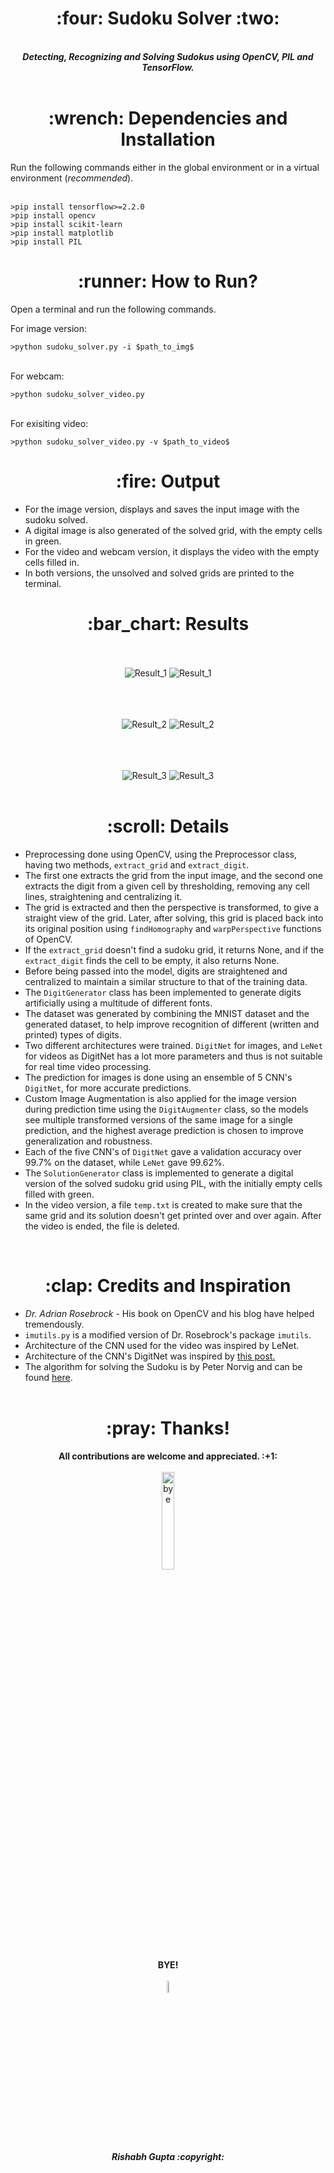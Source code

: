 <h1 align="center"> :four: Sudoku Solver :two:</h1>

<p align="center">
  <br>
  <b><i>Detecting, Recognizing and Solving Sudokus using OpenCV, PIL and TensorFlow.</i></b>
  <br><br>
</p>

<h1 align="center"> :wrench: Dependencies and Installation </h1>
Run the following commands either in the global environment or in a virtual environment (<i>recommended</i>).
<br><br>

```
>pip install tensorflow>=2.2.0
>pip install opencv
>pip install scikit-learn
>pip install matplotlib
>pip install PIL
```

<h1 align="center"> :runner: How to Run? </h1>
Open a terminal and run the following commands.

For image version:
<br>

```
>python sudoku_solver.py -i $path_to_img$
```

<br>
For webcam:
<br>

```
>python sudoku_solver_video.py
```

<br>
For exisiting video:

```
>python sudoku_solver_video.py -v $path_to_video$
```

<h1 align="center">:fire: Output</h1>

* For the image version, displays and saves the input image with the sudoku solved. 
* A digital image is also generated of the solved grid, with the empty cells in green.
* For the video and webcam version, it displays the video with the empty cells filled in.
* In both versions, the unsolved and solved grids are printed to the terminal.


<h1 align="center">:bar_chart: Results</h1>

<p align="center">
  <br><br>
  <img src = "solutions/original_6.png" alt="Result_1">
  <img src = "solutions/generated_6.png" alt="Result_1">
  <br><br>
</p>

<p align="center">
  <br><br>
  <img src = "solutions/original_0.png" alt="Result_2">
  <img src = "solutions/generated_0.png" alt="Result_2">
  <br><br>
</p>
                                               
<p align="center">
  <br><br>
  <img src = "solutions/original_3.png" alt="Result_3">
  <img src = "solutions/generated_3.png" alt="Result_3">
  <br><br>
</p>


<h1 align="center"> :scroll: Details</h1>

* Preprocessing done using OpenCV, using the Preprocessor class, having two methods, ```extract_grid``` and ```extract_digit```. 
* The first one extracts the grid from the input image, and the second one extracts the digit from a given cell by thresholding, removing any cell lines, straightening and centralizing it.
* The grid is extracted and then the perspective is transformed, to give a straight view of the grid. Later, after solving, this grid is placed back into its original position using ```findHomography```
and ```warpPerspective```  functions of OpenCV.
* If the ```extract_grid``` doesn't find a sudoku grid, it returns None, and if the ```extract_digit``` finds the cell to be empty, it also returns None.
* Before being passed into the model, digits are straightened and centralized to maintain a similar structure to that of the training data.
* The ```DigitGenerator``` class has been implemented to generate digits artificially using a multitude of different fonts.
* The dataset was generated by combining the MNIST dataset and the generated dataset, to help improve recognition of different (written and printed) types of digits.
* Two different architectures were trained. ```DigitNet``` for images, and ```LeNet``` for videos as DigitNet has a lot more parameters and thus is not suitable for real time video processing.
* The prediction for images is done using an ensemble of 5 CNN's ```DigitNet```, for more accurate predictions.
* Custom Image Augmentation is also applied for the image version during prediction time using the ```DigitAugmenter``` class, so the models see multiple transformed versions of the same image 
for a single prediction, and the highest average prediction is chosen to improve generalization and robustness.
* Each of the five CNN's of ```DigitNet``` gave a validation accuracy over 99.7% on the dataset, while ```LeNet``` gave 99.62%.
* The ```SolutionGenerator``` class is implemented to generate a digital version of the solved sudoku grid using PIL, with the initially empty cells filled with green.
* In the video version, a file ```temp.txt``` is created to make sure that the same grid and its solution doesn't get printed over and over again. After the video is ended, the file is deleted.
<br>
  
                                                                                      
<h1 align="center">:clap: Credits and Inspiration</h1>

* <i>Dr. Adrian Rosebrock</i> - His book on OpenCV and his blog have helped tremendously.
* ```imutils.py``` is a modified version of Dr. Rosebrock's package ```imutils```.
* Architecture of the CNN used for the video was inspired by LeNet.
* Architecture of the CNN's DigitNet was inspired by [this post.](https://www.kaggle.com/cdeotte/how-to-choose-cnn-architecture-mnist/)
* The algorithm for solving the Sudoku is by Peter Norvig and can be found [here](https://norvig.com/sudoku.html).
<br><br>


<h1 align="center">:pray: Thanks!</h1>

<p align="center">
  <b>All contributions are welcome and appreciated. :+1: </b>
  <br><br>
  <img src="https://media3.giphy.com/media/eN4AxQLFu8gM96uvXd/giphy.gif" alt="bye" width=20% height=20%><br>
  <b> BYE! </b><br><br>
  <a href="https://github.com/rg089"><img src="https://i.ibb.co/M5Z4dcQ/logo4.png" alt="logo" border="0" width=7% height=7%></a>
  <br>
  <b><i>Rishabh Gupta :copyright: </i></b>
</p>
